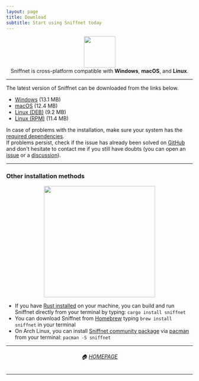 ```yaml
---
layout: page
title: Download
subtitle: Start using Sniffnet today
---
```

  <div align="center">
    <img alt="" src="{{ 'assets/img/oss.png' | relative_url }}" height="85"/>
  </div>

  <div align="center">
    Sniffnet is cross-platform compatible with <b>Windows</b>, <b>macOS</b>, and <b>Linux</b>.
  </div>
  
  <hr/>
  
  The latest version of Sniffnet can be downloaded from the links below.
  - [Windows](https://github.com/GyulyVGC/sniffnet/releases/latest/download/Sniffnet_Windows.msi) (13.1 MB)
  - [macOS](https://github.com/GyulyVGC/sniffnet/releases/latest/download/Sniffnet_MacOS.dmg) (12.4 MB)
  - [Linux (DEB)](https://github.com/GyulyVGC/sniffnet/releases/latest/download/Sniffnet_Linux.deb) (9.2 MB)
  - [Linux (RPM)](https://github.com/GyulyVGC/sniffnet/releases/latest/download/Sniffnet_Linux.rpm) (11.4 MB)

In case of problems with the installation, make sure your system has the [required dependencies](https://github.com/GyulyVGC/sniffnet#required-dependencies).<br/>
If problems persist, check if the issue has already been solved on [GitHub](https://github.com/GyulyVGC/sniffnet) and don't hesitate to contact me if you still have doubts (you can open an [issue](https://github.com/GyulyVGC/sniffnet/issues) or a [discussion](https://github.com/GyulyVGC/sniffnet/discussions)).

<hr/>

### Other installation methods

  <div align="center">
    <img alt="" src="{{ 'assets/img/terminal.png' | relative_url }}" width="300"/>
  </div>

- If you have [Rust installed](https://www.rust-lang.org/tools/install) on your machine, you can build and run Sniffnet directly from your terminal by typing: `cargo install sniffnet`
- You can download Sniffnet from [Homebrew](https://brew.sh) typing `brew install sniffnet` in your terminal
- On Arch Linux, you can install [Sniffnet community package](https://archlinux.org/packages/community/x86_64/sniffnet/) via [pacman](https://wiki.archlinux.org/title/Pacman) from your terminal: `pacman -S sniffnet`

<hr/>

<div align="center">
<h6>🏠 <a href="https://gyulyvgc.github.io/">HOMEPAGE</a></h6>
</div>

<hr/>
